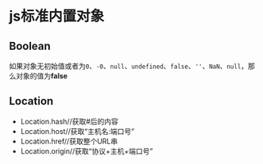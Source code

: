 # js标准内置对象

## Boolean
如果对象无初始值或者为`0`、`-0`、`null`、`undefined`、`false`、`''`、`NaN`、`null`，那么对象的值为**false**

## Location
- Location.hash//获取#后的内容
- Location.host//获取“主机名:端口号”
- Location.href//获取整个URL串
- Location.origin//获取“协议+主机+端口号”
